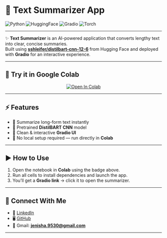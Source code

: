 # 📝 Text Summarizer App

![Python](https://img.shields.io/badge/Python-3.8%2B-blue?logo=python)
![HuggingFace](https://img.shields.io/badge/🤗-Transformers-orange)
![Gradio](https://img.shields.io/badge/UI-Gradio-green)
![Torch](https://img.shields.io/badge/Framework-PyTorch-red)

---

✨ **Text Summarizer** is an AI-powered application that converts lengthy text into clear, concise summaries.  
Built using **[sshleifer/distilbart-cnn-12-6](https://huggingface.co/sshleifer/distilbart-cnn-12-6)** from Hugging Face and deployed with **Gradio** for an interactive experience.

---

## 🚀 Try it in Google Colab  

<p align="center">
  <a href="https://colab.research.google.com/github/your-username/text-summarizer/blob/main/app.ipynb">
    <img src="https://colab.research.google.com/assets/colab-badge.svg" alt="Open In Colab"/>
  </a>
</p>

---

## ⚡ Features  
- 🔹 Summarize long-form text instantly  
- 🔹 Pretrained **DistilBART CNN** model  
- 🔹 Clean & interactive **Gradio UI**  
- 🔹 No local setup required — run directly in **Colab**  

---

## ▶️ How to Use  

1. Open the notebook in **Colab** using the badge above.  
2. Run all cells to install dependencies and launch the app.  
3. You’ll get a **Gradio link** → click it to open the summarizer.  

---

## 📩 Connect With Me  
- 💼 [LinkedIn](https://www.linkedin.com/in/jenisha-s-486b22335/)  
- 🖥️ [GitHub](https://github.com/jenisha35)  
- 📧 Gmail: **jenisha.9530@gmail.com**  

---
